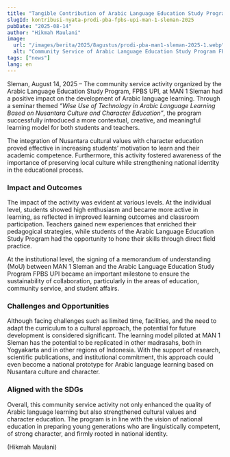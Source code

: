 ```yaml
---
title: "Tangible Contribution of Arabic Language Education Study Program FPBS UPI at MAN 1 Sleman in Supporting the SDGs"
slugId: kontribusi-nyata-prodi-pba-fpbs-upi-man-1-sleman-2025
pubDate: "2025-08-14"
author: "Hikmah Maulani"
image:
  url: "/images/berita/2025/8agustus/prodi-pba-man1-sleman-2025-1.webp"
  alt: "Community Service of Arabic Language Education Study Program FPBS UPI at MAN 1 Sleman"
tags: ["news"]
lang: en
---
```


Sleman, August 14, 2025 – The community service activity organized by the Arabic Language Education Study Program, FPBS UPI, at MAN 1 Sleman had a positive impact on the development of Arabic language learning. Through a seminar themed *“Wise Use of Technology in Arabic Language Learning Based on Nusantara Culture and Character Education”*, the program successfully introduced a more contextual, creative, and meaningful learning model for both students and teachers.  

The integration of Nusantara cultural values with character education proved effective in increasing students’ motivation to learn and their academic competence. Furthermore, this activity fostered awareness of the importance of preserving local culture while strengthening national identity in the educational process.  

### Impact and Outcomes
The impact of the activity was evident at various levels. At the individual level, students showed high enthusiasm and became more active in learning, as reflected in improved learning outcomes and classroom participation. Teachers gained new experiences that enriched their pedagogical strategies, while students of the Arabic Language Education Study Program had the opportunity to hone their skills through direct field practice.  

At the institutional level, the signing of a memorandum of understanding (MoU) between MAN 1 Sleman and the Arabic Language Education Study Program FPBS UPI became an important milestone to ensure the sustainability of collaboration, particularly in the areas of education, community service, and student affairs.  

### Challenges and Opportunities
Although facing challenges such as limited time, facilities, and the need to adapt the curriculum to a cultural approach, the potential for future development is considered significant. The learning model piloted at MAN 1 Sleman has the potential to be replicated in other madrasahs, both in Yogyakarta and in other regions of Indonesia. With the support of research, scientific publications, and institutional commitment, this approach could even become a national prototype for Arabic language learning based on Nusantara culture and character.  

### Aligned with the SDGs
Overall, this community service activity not only enhanced the quality of Arabic language learning but also strengthened cultural values and character education. The program is in line with the vision of national education in preparing young generations who are linguistically competent, of strong character, and firmly rooted in national identity.  

(Hikmah Maulani)  
